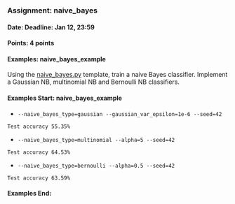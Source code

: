 ### Assignment: naive_bayes
#### Date: Deadline: Jan 12, 23:59
#### Points: 4 points
#### Examples: naive_bayes_example

Using the [naive_bayes.py](https://github.com/ufal/npfl129/tree/master/labs/09/naive_bayes.py)
template, train a naive Bayes classifier. Implement a Gaussian NB,
multinomial NB and Bernoulli NB classifiers.

#### Examples Start: naive_bayes_example
- `--naive_bayes_type=gaussian --gaussian_var_epsilon=1e-6 --seed=42`
```
Test accuracy 55.35%
```
- `--naive_bayes_type=multinomial --alpha=5 --seed=42`
```
Test accuracy 64.53%
```
- `--naive_bayes_type=bernoulli --alpha=0.5 --seed=42`
```
Test accuracy 63.59%
```
#### Examples End:
